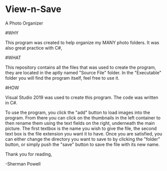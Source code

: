 # View-n-Save
A Photo Organizer

#WHY

This program was created to help organize my MANY photo folders. It was also great practice with C#, 

#WHAT

This repository contains all the files that was used to create the program, they are located in the aptly named "Source File" folder. In the "Executable" folder you will find the program itself, feel free to use it.

#HOW

Visual Studio 2019 was used to create this program. The code was written in C#.

To use the program, you click the "add" button to load images into the program. From there you can click on the thumbnails in the left container to then rename them using the text fields on the right, underneath the main picture. The first textbox is the name you wish to give the file, the second text box is the file extension you want it to have. Once you are satisfied, you can either change the directory you want to save to by clicking the "folder" button, or simply push the "save" button to save the file with its new name.

Thank you for reading,

-Sherman Powell
